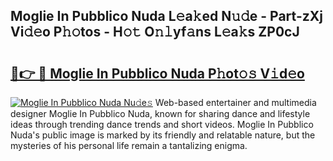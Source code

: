## Moglie In Pubblico Nuda L𝚎a𝚔ed N𝚞𝚍e - Part-zXj Vi𝚍𝚎o P𝚑𝚘tos - H𝚘𝚝 O𝚗𝚕yf𝚊ns L𝚎a𝚔s ZP0cJ

# <h2><a href="http://kfeanov.oniu.top/?m=Moglie+In+Pubblico+Nuda">🔗👉 🔴 Moglie In Pubblico Nuda P𝚑ot𝚘𝚜 V𝚒d𝚎o</a></h2>

[![Moglie In Pubblico Nuda Nu𝚍e𝚜](https://i.imgur.com/0qMVB7G.gif)](http://kfeanov.oniu.top/?m=Moglie+In+Pubblico+Nuda)
Web-based entertainer and multimedia designer Moglie In Pubblico Nuda, known for sharing dance and lifestyle ideas through trending dance trends and short videos. Moglie In Pubblico Nuda's public image is marked by its friendly and relatable nature, but the mysteries of his personal life remain a tantalizing enigma.  

